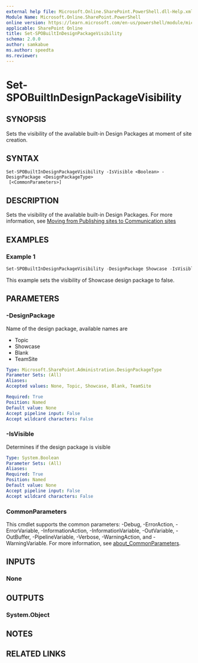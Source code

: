 ```yaml
---
external help file: Microsoft.Online.SharePoint.PowerShell.dll-Help.xml
Module Name: Microsoft.Online.SharePoint.PowerShell
online version: https://learn.microsoft.com/en-us/powershell/module/microsoft.online.sharepoint.powershell/set-spobuiltindesignpackagevisibility
applicable: SharePoint Online
title: Set-SPOBuiltInDesignPackageVisibility
schema: 2.0.0
author: samkabue
ms.author: speedta
ms.reviewer:
---
```


# Set-SPOBuiltInDesignPackageVisibility

## SYNOPSIS

Sets the visibility of the available built-in Design Packages at moment of site creation.

## SYNTAX

```
Set-SPOBuiltInDesignPackageVisibility -IsVisible <Boolean> -DesignPackage <DesignPackageType>
 [<CommonParameters>]
```

## DESCRIPTION

Sets the visibility of the available built-in Design Packages. For more information, see [Moving from Publishing sites to Communication sites](/sharepoint/publishing-sites-classic-to-modern-experience)

## EXAMPLES

### Example 1

```powershell
Set-SPOBuiltInDesignPackageVisibility -DesignPackage Showcase -IsVisible:$false
```

This example sets the visibility of Showcase design package to false.

## PARAMETERS

### -DesignPackage

Name of the design package, available names are
- Topic
- Showcase
- Blank
- TeamSite

```yaml
Type: Microsoft.SharePoint.Administration.DesignPackageType
Parameter Sets: (All)
Aliases:
Accepted values: None, Topic, Showcase, Blank, TeamSite

Required: True
Position: Named
Default value: None
Accept pipeline input: False
Accept wildcard characters: False
```

### -IsVisible

Determines if the design package is visible

```yaml
Type: System.Boolean
Parameter Sets: (All)
Aliases:
Required: True
Position: Named
Default value: None
Accept pipeline input: False
Accept wildcard characters: False
```

### CommonParameters

This cmdlet supports the common parameters: -Debug, -ErrorAction, -ErrorVariable, -InformationAction, -InformationVariable, -OutVariable, -OutBuffer, -PipelineVariable, -Verbose, -WarningAction, and -WarningVariable. For more information, see [about_CommonParameters](https://go.microsoft.com/fwlink/?LinkID=113216).

## INPUTS

### None

## OUTPUTS

### System.Object

## NOTES

## RELATED LINKS
